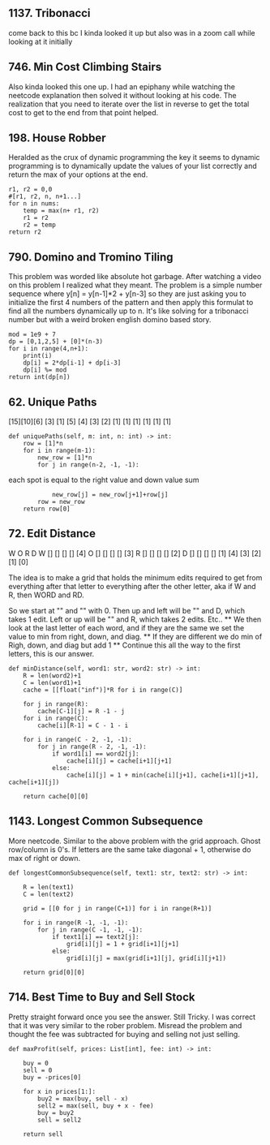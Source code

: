 ## 1137. Tribonacci

come back to this bc I kinda looked it up but also was in a zoom call while looking at it initially

## 746. Min Cost Climbing Stairs

Also kinda looked this one up. I had an epiphany while watching the neetcode explanation then solved it without looking at his code. The realization that you need to iterate over the list in reverse to get the total cost to get to the end from that point helped.

## 198. House Robber

Heralded as the crux of dynamic programming the key it seems to dynamic programming is to dynamically update the values of your list correctly and return the max of your options at the end.

    r1, r2 = 0,0
    #[r1, r2, n, n+1...]
    for n in nums:
        temp = max(n+ r1, r2)
        r1 = r2
        r2 = temp
    return r2


## 790. Domino and Tromino Tiling

This problem was worded like absolute hot garbage. After watching a video on this problem I realized what they meant. The problem is a simple number sequence where y[n] = y[n-1]*2 + y[n-3] so they are just asking you to initialize the first 4 numbers of the pattern and then apply this formulat to find all the numbers dynamically up to n. It's like solving for a tribonacci number but with a weird broken english domino based story.


    mod = 1e9 + 7
    dp = [0,1,2,5] + [0]*(n-3)
    for i in range(4,n+1):
        print(i)
        dp[i] = 2*dp[i-1] + dp[i-3]
        dp[i] %= mod
    return int(dp[n])


## 62. Unique Paths

[15][10][6] [3] [1]
[5] [4] [3] [2] [1]
[1] [1] [1] [1] [1]


    def uniquePaths(self, m: int, n: int) -> int:
        row = [1]*n
        for i in range(m-1):
            new_row = [1]*n
            for j in range(n-2, -1, -1):

each spot is equal to the right value and down value sum

                new_row[j] = new_row[j+1]+row[j]
            row = new_row
        return row[0]

## 72. Edit Distance
  W     O   R   D
W []   []  []  [] [4]
O []   []  []  [] [3]
R []   []  []  [] [2]
D []   []  []  [] [1]
  [4] [3] [2] [1] [0]

The idea is to make a grid that holds the minimum edits required to get from everything after that letter to everything after the other letter, aka if W and R, then WORD and RD.

So we start at "" and "" with 0.
Then up and left will be "" and D, which takes 1 edit.
Left or up will be "" and R, which takes 2 edits. Etc..
** We then look at the last letter of each word, and if they are the same we set the value to min from right, down, and diag.
** If they are different we do min of Righ, down, and diag but add 1
** Continue this all the way to the first letters, this is our answer.

    def minDistance(self, word1: str, word2: str) -> int:
        R = len(word2)+1
        C = len(word1)+1
        cache = [[float("inf")]*R for i in range(C)]

        for j in range(R):
            cache[C-1][j] = R -1 - j
        for i in range(C):
            cache[i][R-1] = C - 1 - i

        for i in range(C - 2, -1, -1):
            for j in range(R - 2, -1, -1):
                if word1[i] == word2[j]:
                    cache[i][j] = cache[i+1][j+1]
                else:
                    cache[i][j] = 1 + min(cache[i][j+1], cache[i+1][j+1], cache[i+1][j])

        return cache[0][0]


## 1143. Longest Common Subsequence

More neetcode. Similar to the above problem with the grid approach. Ghost row/column is 0's. If letters are the same take diagonal + 1, otherwise do max of right or down.

    def longestCommonSubsequence(self, text1: str, text2: str) -> int:

        R = len(text1)
        C = len(text2)

        grid = [[0 for j in range(C+1)] for i in range(R+1)]

        for i in range(R -1, -1, -1):
            for j in range(C -1, -1, -1):
                if text1[i] == text2[j]:
                    grid[i][j] = 1 + grid[i+1][j+1]
                else:
                    grid[i][j] = max(grid[i+1][j], grid[i][j+1])

        return grid[0][0]


## 714. Best Time to Buy and Sell Stock

Pretty straight forward once you see the answer. Still Tricky. I was correct that it was very similar to the rober problem. Misread the problem and thought the fee was subtracted for buying and selling not just selling.

    def maxProfit(self, prices: List[int], fee: int) -> int:

        buy = 0
        sell = 0
        buy = -prices[0]

        for x in prices[1:]:
            buy2 = max(buy, sell - x)
            sell2 = max(sell, buy + x - fee)
            buy = buy2
            sell = sell2

        return sell
